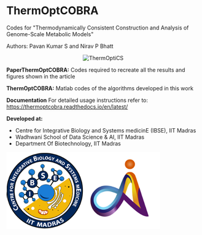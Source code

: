 # ThermOptCOBRA
Codes for "Thermodynamically Consistent Construction and Analysis of Genome-Scale Metabolic Models"   

Authors: Pavan Kumar S and Nirav P Bhatt
<p align="center">
  <img src="https://github.com/NiravBhattLab/ThermOptiCOBRA/blob/main/PaperThermOptCOBRA/Figures/BioRenderFigures/OverviewOfTOCS.png" alt="ThermOptiCS" width="500"/>
</p>

**PaperThermOptCOBRA:**
Codes required to recreate all the results and figures shown in the article

**ThermOptCOBRA:**
Matlab codes of the algorithms developed in this work

**Documentation**
For detailed usage instructions refer to: https://thermoptcobra.readthedocs.io/en/latest/

**Developed at:**
- Centre for Integrative Biology and Systems medicinE (IBSE), IIT Madras
- Wadhwani School of Data Science & AI, IIT Madras
- Department Of Biotechnology, IIT Madras

<img title="IBSE logo" src="https://github.com/NiravBhattLab/ThermOptCOBRA/blob/main/docs/ibse-logo.png" height="200" width="200"><img title="WSAI logo" src="https://github.com/NiravBhattLab/ThermOptCOBRA/blob/main/docs/WSAI_logo.png" height="200" width="200">
